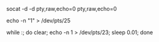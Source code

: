 socat -d -d pty,raw,echo=0 pty,raw,echo=0

echo -n "1" > /dev/pts/25

while :; do clear; echo -n 1 > /dev/pts/23; sleep 0.01; done